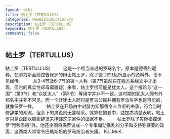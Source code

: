 ```yaml
---
layout: wiki
title: 帖土罗（TERTULLUS）
categories: NewBibleDictionary
description: 帖土罗（TERTULLUS）
keywords: 帖土罗（TERTULLUS）
comments: false
---
```


## 帖土罗（TERTULLUS）



帖土罗（TERTULLUS）
　　这是一个相当普通的罗马名字，原本是德丢的昵称。在腓力斯面前控告保罗的辩士帖土罗，除了徒廿四1起所显示的资料外，便不见经传。
　　从3-4节及6-7节的第一人称（第7节虽然只在西方系经文中才出现，但它的真实性却毋庸置疑）来看，帖土罗很可能是犹太人。这个推论与“这一国”（第3节）和“众犹太人”（第5节）等用字并非不一致。这时期的犹太人拥有外邦名字并非不常见，而一个好犹太人同时是罗马公民并拥有罗马名字也是可能的，就像保罗一样。
　　帖土罗在开场白中对腓力斯那番令人作呕的奉承，符合当时修辞学的潮流，但余下的演说则无甚精采。就算在摘要中，路加亦清楚表明，帖土罗只是企图以铺张辞藻来掩饰这宗案件的证据不足。
　　帖土罗除了实际指控保罗“污秽圣殿”外，他还企图将保罗说成一个专事煽动暴乱的分子和支持弥赛亚的政客，这两类人常常令巴勒斯坦的罗马统治者头痛。
K.L.McK.




